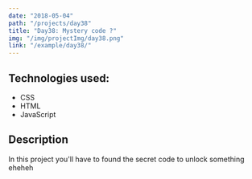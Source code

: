 ```yaml
---
date: "2018-05-04"
path: "/projects/day38"
title: "Day38: Mystery code ?"
img: "/img/projectImg/day38.png"
link: "/example/day38/"
---
```


## Technologies used:

- CSS
- HTML
- JavaScript

## Description

In this project you'll have to found the secret code to unlock something eheheh
